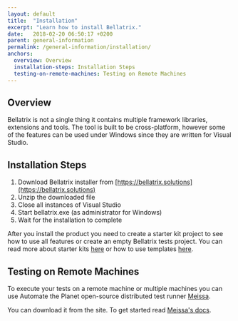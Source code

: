 ```yaml
---
layout: default
title:  "Installation"
excerpt: "Learn how to install Bellatrix."
date:   2018-02-20 06:50:17 +0200
parent: general-information
permalink: /general-information/installation/
anchors:
  overview: Overview
  installation-steps: Installation Steps
  testing-on-remote-machines: Testing on Remote Machines
---
```

Overview
--------
Bellatrix is not a single thing it contains multiple framework libraries, extensions and tools. The tool is built to be cross-platform, however some of the features can be used under Windows since they are written for Visual Studio.

Installation Steps
------------------
1. Download Bellatrix installer from [https://bellatrix.solutions](https://bellatrix.solutions)
2. Unzip the downloaded file
3. Close all instances of Visual Studio
4. Start bellatrix.exe (as administrator for Windows)
5. Wait for the installation to complete

After you install the product you need to create a starter kit project to see how to use all features or create an empty Bellatrix tests project. You can read more about starter kits [here](how-to-use-starter-kits.md) or how to use templates [here](https://docs.bellatrix.solutions/web-automation/templates.md).

Testing on Remote Machines
--------------------------
To execute your tests on a remote machine or multiple machines you can use Automate the Planet open-source distributed test runner [Meissa](https://meissarunner.com).

You can download it from the site. To get started read [Meissa's docs](http://docs.meissarunner.com/).
